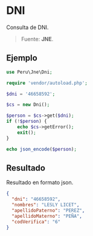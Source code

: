 # DNI
Consulta de DNI.
> Fuente: **JNE**.

Ejemplo
--------

```php
use Peru\Jne\Dni;

require 'vendor/autoload.php';

$dni = '46658592';

$cs = new Dni();

$person = $cs->get($dni);
if (!$person) {
    echo $cs->getError();
    exit();
}

echo json_encode($person);

```

Resultado
---------

Resultado en formato json.

```json
{
  "dni": "46658592",
  "nombres": "LESLY LICET",
  "apellidoPaterno": "PEREZ",
  "apellidoMaterno": "PEÑA",
  "codVerifica": "6"
}
```
